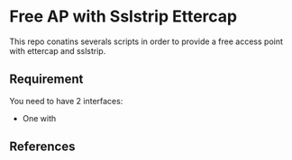 # Free AP with Sslstrip Ettercap

This repo conatins severals scripts in order to provide a free access point with ettercap and sslstrip.

## Requirement

You need to have 2 interfaces:

- One with

## References



